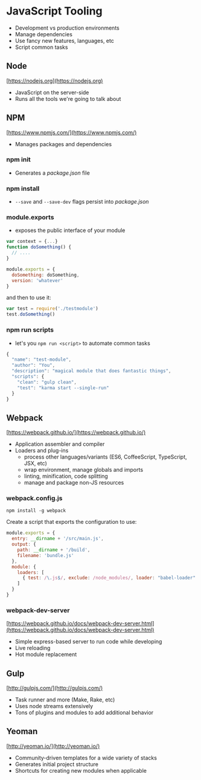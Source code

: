 # JavaScript Tooling

* Development vs production environments
* Manage dependencies
* Use fancy new features, languages, etc
* Script common tasks

## Node

[https://nodejs.org](https://nodejs.org)

* JavaScript on the server-side
* Runs all the tools we're going to talk about

## NPM

[https://www.npmjs.com/](https://www.npmjs.com/)

* Manages packages and dependencies

### npm init

* Generates a *package.json* file

### npm install

* `--save` and `--save-dev` flags persist into *package.json*

### module.exports

* exposes the public interface of your module

```javascript
var context = {...}
function doSomething() {
  // ....
}

module.exports = {
  doSomething: doSomething,
  version: 'whatever'
}
```

and then to use it:

```javascript
var test = require('./testmodule')
test.doSomething()
```

### npm run scripts

* let's you `npm run <script>` to automate common tasks

```javascript
{
  "name": "test-module",
  "author": "You",
  "description": "magical module that does fantastic things",
  "scripts": {
    "clean": "gulp clean",
    "test": "karma start --single-run"
  }
}
```

## Webpack

[https://webpack.github.io/](https://webpack.github.io/)

* Application assembler and compiler
* Loaders and plug-ins
  * process other languages/variants (ES6, CoffeeScript, TypeScript, JSX, etc)
  * wrap environment, manage globals and imports
  * linting, minification, code splitting
  * manage and package non-JS resources

### webpack.config.js

`npm install -g webpack`

Create a script that exports the configuration to use:

```javascript
module.exports = {
  entry: __dirname + '/src/main.js',
  output: {
    path: __dirname + '/build',
    filename: 'bundle.js'
  },
  module: {
    loaders: [
      { test: /\.js$/, exclude: /node_modules/, loader: "babel-loader" }
    ]
  }
}
```

### webpack-dev-server

[https://webpack.github.io/docs/webpack-dev-server.html](https://webpack.github.io/docs/webpack-dev-server.html)

* Simple express-based server to run code while developing
* Live reloading
* Hot module replacement

## Gulp

[http://gulpjs.com/](http://gulpjs.com/)

* Task runner and more (Make, Rake, etc)
* Uses node streams extensively
* Tons of plugins and modules to add additional behavior

## Yeoman

[http://yeoman.io/](http://yeoman.io/)

* Community-driven templates for a wide variety of stacks
* Generates initial project structure
* Shortcuts for creating new modules when applicable

